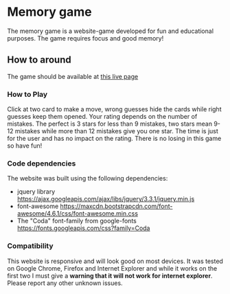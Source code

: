 # Memory game
The memory game is a website-game developed for fun and educational purposes. The game requires focus and good memory!

## How to around

The game should be available at <a href="https://v-for-vaggelis.github.io/Memory_game/">this live page</a>

### How to Play
Click at two card to make a move, wrong guesses hide the cards while right guesses keep them opened. Your rating depends on the number of mistakes. The perfect is 3 stars for less than 9 mistakes, two stars mean 9-12 mistakes while more than 12 mistakes give you one star. The time is just for the user and has no impact on the rating. There is no losing in this game so have fun!

### Code dependencies
The website was built using the following dependencies:
<ul>
<li>jquery library <a href="https://ajax.googleapis.com/ajax/libs/jquery/3.3.1/jquery.min.js">https://ajax.googleapis.com/ajax/libs/jquery/3.3.1/jquery.min.js</a></li>
<li>font-awesome <a href="https://maxcdn.bootstrapcdn.com/font-awesome/4.6.1/css/font-awesome.min.css">https://maxcdn.bootstrapcdn.com/font-awesome/4.6.1/css/font-awesome.min.css</a></li>
<li>The "Coda" font-family from google-fonts <a href="https://fonts.googleapis.com/css?family=Coda">https://fonts.googleapis.com/css?family=Coda</a></li>
</ul>

### Compatibility
This website is responsive and will look good on most devices. It was tested on Google Chrome, Firefox and Internet Explorer and while it works on the first two I must give a **warning that it will not work for internet explorer**. Please report any other unknown issues.
